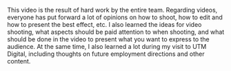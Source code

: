 This video is the result of hard work by the entire team. Regarding videos, everyone has put forward a lot of opinions on how to shoot, how to edit and how to present the best effect, etc. I also learned the ideas for video shooting, what aspects should be paid attention to when shooting, and what should be done in the video to present what you want to express to the audience. At the same time, I also learned a lot during my visit to UTM Digital, including thoughts on future employment directions and other content.
